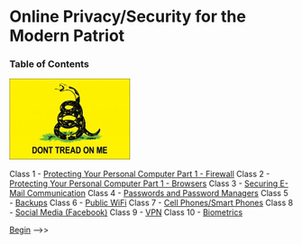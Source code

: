 # Online Privacy/Security for the Modern Patriot

### Table of Contents
![Gadsden Flag](us-gadsden-flag.jpg)

Class 1 - [Protecting Your Personal Computer Part 1 - Firewall](Class1/README.md)
Class 2 - [Protecting Your Personal Computer Part 1 - Browsers](Class2/README.md)
Class 3 - [Securing E-Mail Communication](Class3/README.md)
Class 4 - [Passwords and Password Managers](Class4/README.md)
Class 5 - [Backups](Class5/README.md)
Class 6 - [Public WiFi](Class6/README.md)
Class 7 - [Cell Phones/Smart Phones](Class7/README.md)
Class 8 - [Social Media (Facebook)](Class8/README.md)
Class 9 - [VPN](Class9/README.md)
Class 10 - [Biometrics](Class10/README.md)

[Begin](Class1/README.md) -->>
